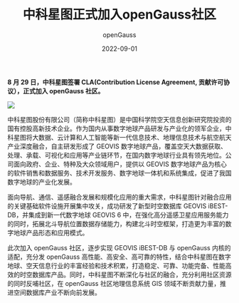﻿---
title: '中科星图正式加入openGauss社区'
date: '2022-09-01'
tags: ['theme']
banner: '/category/news/2022-09-01/banner.png'
category: 'news'
author: 'openGauss'
summary: '中科星图正式加入openGauss社区'
---

**8 月 29 日，中科星图签署 CLA(Contribution License Agreement, 贡献许可协议），正式加入 openGauss 社区。**

<img src="/zh/news/2022-09-01/banner.png" >

中科星图股份有限公司（简称中科星图）是中国科学院空天信息创新研究院投资的国有控股高新技术企业。作为国内从事数字地球产品研发与产业化的领军企业，中科星图将大数据、云计算和人工智能等新一代信息技术、地理信息技术与航空航天产业深度融合，自主研发形成了 GEOVIS 数字地球产品，覆盖空天大数据获取、处理、承载、可视化和应用等产业链环节，在国内数字地球行业具有领先地位。公司面向政府、企业、特种及大众领域用户，提供以 GEOVIS 数字地球产品为核心的软件销售和数据服务、技术开发服务、数字地球一体机和系统集成，促进了我国数字地球的产业化发展。

面向导航、通信、遥感融合发展和规模化应用的重大需求，中科星图针对融合应用的关键基础软件设施开展集中攻关，成功研发了新型时空数据库 GEOVIS iBEST-DB，并集成到新一代数字地球 GEOVIS 6 中，在强化高分遥感卫星应用服务能力的同时，拓展北斗导航位置数据存储能力，构建北斗时空框架，打造更为丰富的数字地球产品形态和应用模式。

此次加入 openGauss 社区，逐步实现 GEOVIS iBEST-DB 与 openGauss 内核的适配，充分发 openGauss 高性能、高安全、高可靠的特性，结合中科星图在数字地球、空天信息行业的丰富经验和技术积累，打造稳定、可靠、功能完备、性能高效的时空数据库产品。同时，中科星图不断深化与社区的融合，充分利用社区资源的同时反哺社区，在 openGauss 社区地理信息系统 GIS 领域不断贡献力量，推进空间数据库产业不断向前发展。
